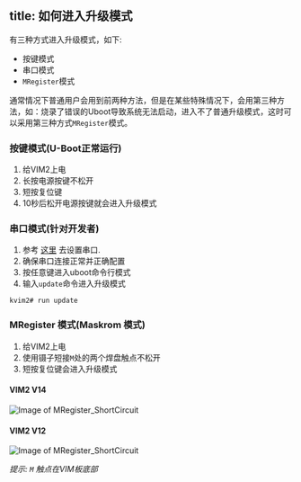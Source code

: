 title: 如何进入升级模式
---

有三种方式进入升级模式，如下:

* 按键模式
* 串口模式
* `MRegister`模式

通常情况下普通用户会用到前两种方法，但是在某些特殊情况下，会用第三种方法，如：烧录了错误的Uboot导致系统无法启动，进入不了普通升级模式，这时可以采用第三种方式`MRegister`模式。

### 按键模式(U-Boot正常运行)
1. 给VIM2上电
2. 长按电源按键不松开
3. 短按复位键
4. 10秒后松开电源按键就会进入升级模式


### 串口模式(针对开发者)
1. 参考 [这里](/zh-cn/vim1/SetupSerialTool.html) 去设置串口.
2. 确保串口连接正常并正确配置
3. 按任意键进入uboot命令行模式
4. 输入`update`命令进入升级模式

```
kvim2# run update
```

### MRegister 模式(Maskrom 模式)
1. 给VIM2上电
2. 使用镊子短接`M`处的两个焊盘触点不松开
3. 短按复位键会进入升级模式

#### VIM2 V14

![Image of MRegister_ShortCircuit](/images/vim2/MRegister_ShortCircuit_V14.png)

#### VIM2 V12

![Image of MRegister_ShortCircuit](/images/vim2/MRegister_ShortCircuit.png)

*提示:  `M` 触点在VIM板底部*
